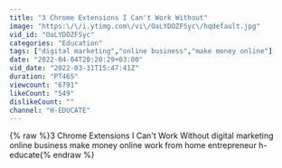 ```yaml
---
title: "3 Chrome Extensions I Can't Work Without"
image: "https:\/\/i.ytimg.com\/vi\/OaLYDOZFSyc\/hqdefault.jpg"
vid_id: "OaLYDOZFSyc"
categories: "Education"
tags: ["digital marketing","online business","make money online"]
date: "2022-04-04T20:20:29+03:00"
vid_date: "2022-03-31T15:47:41Z"
duration: "PT46S"
viewcount: "6791"
likeCount: "549"
dislikeCount: ""
channel: "H-EDUCATE"
---
```

{% raw %}3 Chrome Extensions I Can't Work Without digital marketing online business make money online work from home entrepreneur h-educate{% endraw %}
